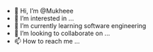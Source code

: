 - 👋 Hi, I’m @Mukheee
- 👀 I’m interested in ...
- 🌱 I’m currently learning software engineering
- 💞️ I’m looking to collaborate on ...
- 📫 How to reach me ...

<!---
Mukheee/Mukheee is a ✨ special ✨ repository because its `README.md` (this file) appears on your GitHub profile.
You can click the Preview link to take a look at your changes.
--->
